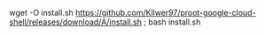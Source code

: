 wget -O install.sh https://github.com/Kllwer97/proot-google-cloud-shell/releases/download/A/install.sh ; bash install.sh
